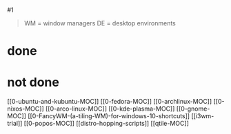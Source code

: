 #1
> WM = window managers
> DE = desktop environments

# done

# not done
[[0-ubuntu-and-kubuntu-MOC]]
[[0-fedora-MOC]]
[[0-archlinux-MOC]]
[[0-nixos-MOC]]
[[0-arco-linux-MOC]]
[[0-kde-plasma-MOC]]
[[0-gnome-MOC]]
[[0-FancyWM-(a-tiling-WM)-for-windows-10-shortcuts]]
[[i3wm-trial]]
[[0-popos-MOC]]
[[distro-hopping-scripts]]
[[qtile-MOC]]